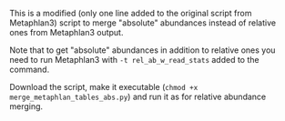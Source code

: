 This is a modified (only one line added to the original script from Metaphlan3) script to merge "absolute" abundances instead of relative ones from Metaphlan3 output. 

Note that to get "absolute" abundances in addition to relative ones you need to run Metaphlan3 with ```-t rel_ab_w_read_stats``` added to the command.

Download the script, make it executable (```chmod +x merge_metaphlan_tables_abs.py```) and run it as for relative abundance merging.
